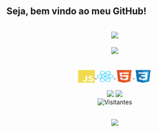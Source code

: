 <h2> Seja, bem vindo ao meu GitHub!</h2>
</div>
</br>  
<div align="center">
  <div align="center">
  <a href="https://github.com/PedroDNRusso">
    <img height="180em" src="https://github-readme-stats.vercel.app/api?username=PedroDuarte2007&show_icons=true&theme=dark&include_all_commits=true&count_private=true"/>
    </div>
</br>
  <div align="center">
    <img height="180em" src="https://github-readme-stats.vercel.app/api/top-langs/?username=PedroDuarte2007&layout=compact&langs_count=7&theme=dark"/>
</div>
</div>
</br>
 <div align="center">
<div style="display: inline_block"><br>
  <img align="center" alt="Formando-Js" height="30" width="40" src="https://raw.githubusercontent.com/devicons/devicon/master/icons/javascript/javascript-plain.svg">
  <img align="center" alt="Formando-React" height="30" width="40" src="https://raw.githubusercontent.com/devicons/devicon/master/icons/react/react-original.svg">
  <img align="center" alt="Formando -HTML" height="30" width="40" src="https://raw.githubusercontent.com/devicons/devicon/master/icons/html5/html5-original.svg">
  <img align="center" alt="Formando-CSS" height="30" width="40" src="https://raw.githubusercontent.com/devicons/devicon/master/icons/css3/css3-original.svg">
</div>
 </div>
</br>

 <div align="center">
  <a href="https://www.instagram.com/__russ.odnr" target="_blank"><img src="https://img.shields.io/badge/-Instagram-%23E4405F?style=for-the-badge&logo=instagram&logoColor=white" target="_blank"></a> 
  <a href = "mailto:pedrodnrusso@gmail.com"><img src="https://img.shields.io/badge/-Gmail-%23333?style=for-the-badge&logo=gmail&logoColor=white" target="_blank"></a
</div>
<br>
   <div align="center">
        <img alt="Visitantes" 
            src="https://widgetbite.com/stats/<PedroDuarte2007>"/>  
    </div>
</br>
<p align="center">   <img alingn="center" src="https://profile-counter.glitch.me/PedroDuarte2007/count.svg" /></p>
<br>
